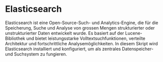 # Elasticsearch

Elasticsearch ist eine Open-Source-Such- und Analytics-Engine, die für die Speicherung, Suche und Analyse von grossen Mengen strukturierter oder unstrukturierter Daten entwickelt wurde. Es basiert auf der Lucene-Bibliothek und bietet leistungsstarke Volltextsuchfunktionen, verteilte Architektur und fortschrittliche Analysemöglichkeiten. In diesem Skript wird Elasticsearch installiert und konfiguriert, um als zentrales Datenspeicher- und Suchsystem zu fungieren.
